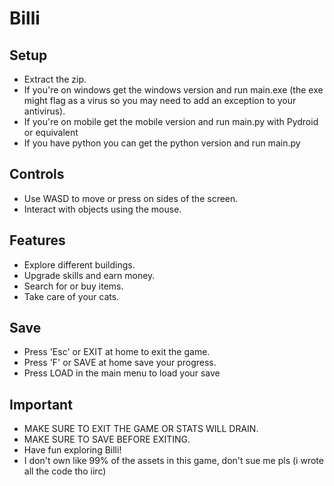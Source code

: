 # Billi

## Setup
- Extract the zip.
- If you're on windows get the windows version and run main.exe (the exe might flag as a virus so you may need to add an exception to your antivirus).
- If you're on mobile get the mobile version and run main.py with Pydroid or equivalent
- If you have python you can get the python version and run main.py

## Controls
- Use WASD to move or press on sides of the screen.
- Interact with objects using the mouse.

## Features
- Explore different buildings.
- Upgrade skills and earn money.
- Search for or buy items.
- Take care of your cats.

## Save
- Press 'Esc' or EXIT at home to exit the game.
- Press 'F' or SAVE at home save your progress.
- Press LOAD in the main menu to load your save

## Important
- MAKE SURE TO EXIT THE GAME OR STATS WILL DRAIN.
- MAKE SURE TO SAVE BEFORE EXITING.
- Have fun exploring Billi!
- I don't own like 99% of the assets in this game, don't sue me pls (i wrote all the code tho iirc)
